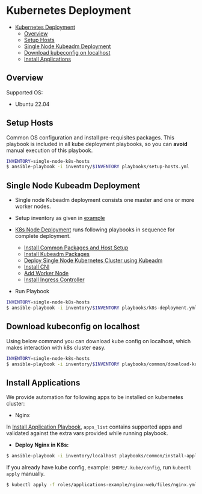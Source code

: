 # Kubernetes Deployment

- [Kubernetes Deployment](#kubernetes-deployment)
  - [Overview](#overview)
  - [Setup Hosts](#setup-hosts)
  - [Single Node Kubeadm Deployment](#single-node-kubeadm-deployment)
  - [Download kubeconfig on localhost](#download-kubeconfig-on-localhost)
  - [Install Applications](#install-applications)

## Overview
Supported OS:
- Ubuntu 22.04
  
## Setup Hosts
Common OS configuration and install pre-requisites packages. This playbook is included in all kube deployment playbooks, so you can **avoid** manual execution of this playbook.

```bash
INVENTORY=single-node-k8s-hosts
$ ansible-playbook -i inventory/$INVENTORY playbooks/setup-hosts.yml
```

## Single Node Kubeadm Deployment
- Single node Kubeadm deployment consists one master and one or more worker nodes.
- Setup inventory as given in [example](./inventory/single-node-k8s-hosts)
- [K8s Node Deployment](./playbooks/k8s-deployment.yml) runs following playbooks in sequence for complete deployment.
  - [Install Common Packages and Host Setup](./playbooks/common/k8s-prerequisites.yml)
  - [Install Kubeadm Packages](./playbooks/common/kubeadm-packages.yml)
  - [Deploy Single Node Kubernetes Cluster using Kubeadm](./playbooks/common/single-node-kubeadm.yml)
  - [Install CNI](./playbooks/common/cni-provider.yml)
  - [Add Worker Node](./playbooks/common/add-worker.yml)
  - [Install Ingress Controller](./playbooks/common/ingress-controller.yml)

- Run Playbook
```bash
INVENTORY=single-node-k8s-hosts
$ ansible-playbook -i inventory/$INVENTORY playbooks/k8s-deployment.yml
```
## Download kubeconfig on localhost
Using below command you can download kube config on localhost, which makes interaction with k8s cluster easy.

```bash
INVENTORY=single-node-k8s-hosts
$ ansible-playbook -i inventory/$INVENTORY playbooks/common/download-kubeconfig.yml
```

## Install Applications
We provide automation for following apps to be installed on kubernetes cluster:
- Nginx

In [Install Application Playbook](./playbooks/common/install-application.yml), `apps_list` contains supported apps and validated against the extra vars provided while running playbook.

- **Deploy Nginx in K8s:**
```bash
$ ansible-playbook -i inventory/localhost playbooks/common/install-application.yml -e app=nginx
```

If you already have kube config, example: `$HOME/.kube/config`, run `kubectl apply` manually.

```bash
$ kubectl apply -f roles/applications-example/nginx-web/files/nginx.yml
```
